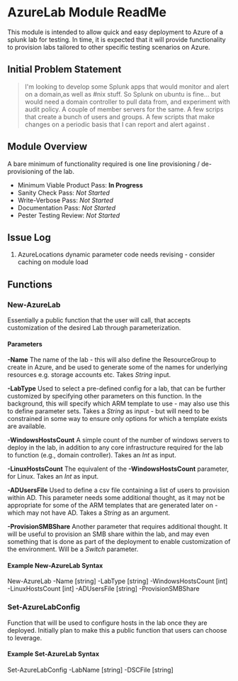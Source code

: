 # AzureLab Module ReadMe

This module is intended to allow quick and easy deployment to Azure of a splunk lab for testing. In time, it is expected that it will provide functionality to provision labs tailored to other specific testing scenarios on Azure.

## Initial Problem Statement

> I'm looking to develop some Splunk apps that would monitor and alert on a domain,as well as #nix stuff.
> So Splunk on ubuntu is fine... but would need a domain controller to pull data from, and experiment with audit policy.
> A couple of member servers for the same.
> A few scrips that create a bunch of users and groups.
> A few scripts that make changes on a periodic basis that I can report and alert against .

## Module Overview

A bare minimum of functionality required is one line provisioning / de-provisioning of the lab.

* Minimum Viable Product Pass: **In Progress**
* Sanity Check Pass:            *Not Started*
* Write-Verbose Pass:           *Not Started*
* Documentation Pass:           *Not Started*
* Pester Testing Review:        *Not Started*

## Issue Log

1. AzureLocations dynamic parameter code needs revising - consider caching on module load

## Functions

### New-AzureLab

Essentially a public function that the user will call, that accepts customization of the desired Lab through parameterization.

#### Parameters

**-Name**
The name of the lab - this will also define the ResourceGroup to create in Azure, and be used to generate some of the names for underlying resources e.g. storage accounts etc. Takes *String* input.

**-LabType**
Used to select a pre-defined config for a lab, that can be further customized by specifying other parameters on this function. In the background, this will specify which ARM template to use - may also use this to define parameter sets. Takes a *String* as input - but will need to be constrained in some way to ensure only options for which a template exists are available.

**-WindowsHostsCount**
A simple count of the number of windows servers to deploy in the lab, in addition to any core infrastructure required for the lab to function (e.g., domain controller). Takes an *Int* as input.

**-LinuxHostsCount**
The equivalent of the **-WindowsHostsCount** parameter, for Linux. Takes an *Int* as input.

**-ADUsersFile**
Used to define a csv file containing a list of users to provision within AD. This parameter needs some additional thought, as it may not be appropriate for some of the ARM templates that are generated later on - which may not have AD. Takes a *String* as an argument.

**-ProvisionSMBShare**
Another parameter that requires additional thought. It will be useful to provision an SMB share within the lab, and may even something that is done as part of the deployment to enable customization of the environment. Will be a *Switch*  parameter.

#### Example New-AzureLab Syntax

New-AzureLab -Name [string] -LabType [string] -WindowsHostsCount [int] -LinuxHostsCount [int] -ADUsersFile [string] -ProvisionSMBShare

### Set-AzureLabConfig

Function that will be used to configure hosts in the lab once they are deployed. Initially plan to make this a public function that users can choose to leverage.

#### Example Set-AzureLab Syntax

Set-AzureLabConfig -LabName [string] -DSCFile [string]
